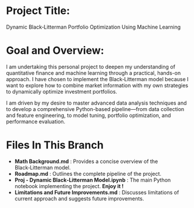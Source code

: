 # Project Title:

Dynamic Black‑Litterman Portfolio Optimization Using Machine Learning

# Goal and Overview:
I am undertaking this personal project to deepen my understanding of quantitative finance and machine learning through a practical, hands-on approach. I have chosen to implement the Black‑Litterman model because I want to explore how to combine market information with my own strategies to dynamically optimize investment portfolios.

I am driven by my desire to master advanced data analysis techniques and to develop a comprehensive Python-based pipeline—from data collection and feature engineering, to model tuning, portfolio optimization, and performance evaluation.


# Files In This Branch

- **Math Background.md** : Provides a concise overview of the Black‑Litterman model.
- **Roadmap.md** : Outlines the complete pipeline of the project.
- **Proj - Dynamic Black‑Litterman Model.ipynb** : The main Python notebook implementing the project. **Enjoy it !**
- **Limitations and Future Improvements.md** : Discusses limitations of current approach and suggests future improvements.
